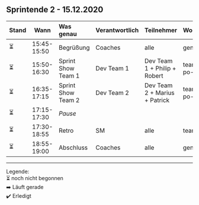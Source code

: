 ## Sprintende 2 - 15.12.2020

| Stand | Wann        | Was genau          | Verantwortlich | Teilnehmer                    | Wo               |
| ----- | ----------- | :----------------- | :------------- | :---------------------------- | :--------------- |
| ⏳     | 15:45-15:50 | Begrüßung          | Coaches        | alle                          | general          |
| ⏳     | 15:50-16:30 | Sprint Show Team 1 | Dev Team 1     | Dev Team 1 + Philip + Robert  | team1/team-po-sm |
| ⏳     | 16:35-17:15 | Sprint Show Team 2 | Dev Team 2     | Dev Team 2 + Marius + Patrick | team2/team-po-sm |
| ⏳     | 17:15-17:30 | _Pause_            |                |                               |                  |
| ⏳     | 17:30-18:55 | Retro              | SM             | alle                          | team-po-sm       |
| ⏳     | 18:55-19:00 | Abschluss          | Coaches        | alle                          | general          |
  
---
Legende:  
⏳ noch nicht begonnen  
➡️ Läuft gerade  
✔️ Erledigt
